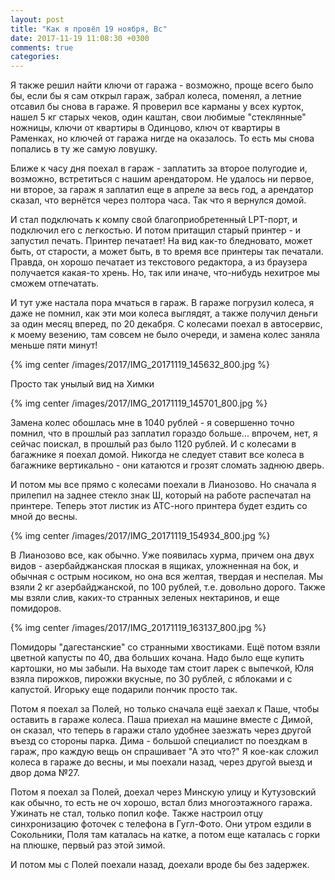 ```yaml
---
layout: post
title: "Как я провёл 19 ноября, Вс"
date: 2017-11-19 11:08:30 +0300
comments: true
categories: 
---
```

Я также решил найти ключи от гаража - возможно, проще всего было бы, если бы я сам открыл гараж, забрал колеса, поменял, а летние отсавил бы снова в гараже. Я проверил все карманы у всех курток, нашел 5 кг старых чеков, один каштан, свои любимые "стеклянные" ножницы, ключи от квартиры в Одинцово, ключ от квартиры в Раменках, но ключей от гаража нигде на оказалось. То есть мы снова попались в ту же самую ловушку.

Ближе к часу дня поехал в гараж - заплатить за второе полугодие и, возможно, встретиться с нашим арендатором. Не удалось ни первое, ни второе, за гараж я заплатил еще в апреле за весь год, а арендатор сказал, что вернётся через полтора часа. Так что я вернулся домой.

И стал подключать к компу свой благоприобретенный LPT-порт, и подключил его с легкостью. И потом притащил старый принтер - и запустил печать. Принтер печатает! На вид как-то бледновато, может быть, от старости, а может быть, в то время все принтеры так печатали. Правда, он хорошо печатает из текстового редактора, а из браузера получается какая-то хрень. Но, так или иначе, что-нибудь нехитрое мы сможем отпечатать.

И тут уже настала пора мчаться в гараж. В гараже погрузил колеса, я даже не помнил, как эти мои колеса выглядят, а также получил деньги за один месяц вперед, по 20 декабря. С колесами поехал в автосервис, к моему везению, там совсем не было очереди, и замена колес заняла меньше пяти минут!

{% img center /images/2017/IMG_20171119_145632_800.jpg %}

Просто так унылый вид на Химки

{% img center /images/2017/IMG_20171119_145701_800.jpg %}

Замена колес обошлась мне в 1040 рублей - я совершенно точно помнил, что в прошлый раз заплатил гораздо больше... впрочем, нет, я сейчас поискал, в прошлый раз было 1120 рублей. И с колесами в багажнике я поехал домой. Никогда не следует ставит все колеса в багажнике вертикально - они катаются и грозят сломать заднюю дверь.

И потом мы все прямо с колесами поехали в Лианозово. Но сначала я прилепил на заднее стекло знак Ш, который на работе распечатал на принтере. Теперь этот листик из АТС-ного принтера будет ездить со мной до весны.

{% img center /images/2017/IMG_20171119_154934_800.jpg %}

В Лианозово все, как обычно. Уже появилась хурма, причем она двух видов - азербайджанская плоская в ящиках, уложненная на бок, и обычная с острым носиком, но она вся желтая, твердая и неспелая. Мы взяли 2 кг азербайджанской, по 100 рублей, т.е. довольно дорого. Также мы взяли слив, каких-то странных зеленых нектаринов, и еще помидоров.

{% img center /images/2017/IMG_20171119_163137_800.jpg %}

Помидоры "дагестанские" со странными хвостиками. Ещё потом взяли цветной капусты по 40, два больших кочана. Надо было еще купить картошки, но мы забыли. На выходе там стоит ларек с выпечкой, Юля взяла пирожков, пирожки вкусные, по 30 рублей, с яблоками и с капустой. Игорьку еще подарили пончик просто так.

Потом я поехал за Полей, но только сначала ещё заехал к Паше, чтобы оставить в гараже колеса. Паша приехал на машине вместе с Димой, он сказал, что теперь в гаражи стало удобнее заезжать через другой въезд со стороны парка. Дима - большой специалист по поездкам в гараж, про каждую вещь он спрашивает "А это что?" Я кое-как сложил колеса в гараже до весны, и мы поехали назад, через другой выезд и двор дома №27. 

Потом я поехал за Полей, доехал через Минскую улицу и Кутузовский как обычно, то есть не оч хорошо, встал близ многоэтажного гаража. Ужинать не стал, только попил кофе. Также настроил отцу синхронизацию фоточек с телефона в Гугл-Фото. Они утром ездили в Сокольники, Поля там каталась на катке, а потом еще каталась с горки на плюшке, первый раз этой зимой.  

И потом мы с Полей поехали назад, доехали вроде бы без задержек.
